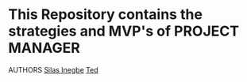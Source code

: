 # This Repository contains the strategies and MVP's of PROJECT MANAGER

AUTHORS
[Silas Inegbe](https://www.linkedin.com/in/silas-inegbe)
[Ted](akrongkofi@gmail.com)

